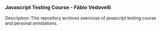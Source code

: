 ### Javascript Testing Course - Fábio Vedovelli

Description: This repository archives exercices of javascript testing course and personal annotations.
